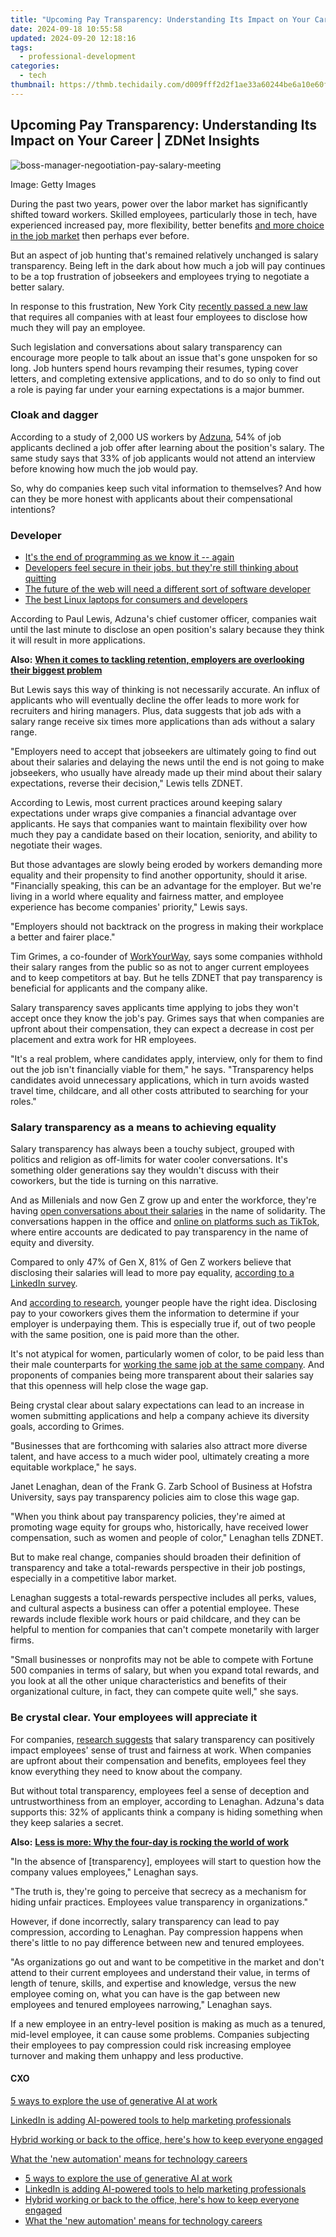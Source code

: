 ```yaml
---
title: "Upcoming Pay Transparency: Understanding Its Impact on Your Career | ZDNet Insights"
date: 2024-09-18 10:55:58
updated: 2024-09-20 12:18:16
tags:
  - professional-development
categories:
  - tech
thumbnail: https://thmb.techidaily.com/d009fff2d2f1ae33a60244be6a10e60fe9a4c6152d14b10a6c314e65ab841263.jpg
---
```


## Upcoming Pay Transparency: Understanding Its Impact on Your Career | ZDNet Insights

![boss-manager-negootiation-pay-salary-meeting](https://www.zdnet.com/a/img/resize/5ba9823931a5388dfd2cf4a07d3e714a2036706a/2022/08/10/c9fcf40e-fb9e-457d-a00a-2f7b6c924ae5/boss-manager-negootiation-pay-salary-meeting.jpg?auto=webp&precrop=2119,1191,x0,y102&width=1280)

Image: Getty Images

During the past two years, power over the labor market has significantly shifted toward workers. Skilled employees, particularly those in tech, have experienced increased pay, more flexibility, better benefits [and more choice in the job market](https://www.zdnet.com/article/feeling-burned-out-your-boss-is-probably-more-likely-to-quit-than-you-are/) then perhaps ever before.

But an aspect of job hunting that's remained relatively unchanged is salary transparency. Being left in the dark about how much a job will pay continues to be a top frustration of jobseekers and employees trying to negotiate a better salary.

In response to this frustration, New York City [recently passed a new law](https://www.reuters.com/legal/government/nyc-pay-disclosure-law-aimed-closing-wage-gaps-takes-effect-2022-11-01) that requires all companies with at least four employees to disclose how much they will pay an employee.

Such legislation and conversations about salary transparency can encourage more people to talk about an issue that's gone unspoken for so long. Job hunters spend hours revamping their resumes, typing cover letters, and completing extensive applications, and to do so only to find out a role is paying far under your earning expectations is a major bummer.

### Cloak and dagger

According to a study of 2,000 US workers by [Adzuna](https://www.adzuna.com/), 54% of job applicants declined a job offer after learning about the position's salary. The same study says that 33% of job applicants would not attend an interview before knowing how much the job would pay.

So, why do companies keep such vital information to themselves? And how can they be more honest with applicants about their compensational intentions?

### Developer

* [It's the end of programming as we know it -- again](https://www.zdnet.com/article/its-the-end-of-programming-as-we-know-it-again/)
* [Developers feel secure in their jobs, but they're still thinking about quitting](https://www.zdnet.com/article/developers-feel-secure-in-their-jobs-but-theyre-still-thinking-about-quitting/)
* [The future of the web will need a different sort of software developer](https://www.zdnet.com/article/the-future-of-the-web-will-need-a-different-sort-of-software-developer/)
* [The best Linux laptops for consumers and developers](https://www.zdnet.com/article/best-linux-laptop/)

According to Paul Lewis, Adzuna's chief customer officer, companies wait until the last minute to disclose an open position's salary because they think it will result in more applications. 

**Also:** [**When it comes to tackling retention, employers are overlooking their biggest problem**](https://www.zdnet.com/education/professional-development/when-it-comes-to-tackling-retention-employers-are-overlooking-their-biggest-problem/)

But Lewis says this way of thinking is not necessarily accurate. An influx of applicants who will eventually decline the offer leads to more work for recruiters and hiring managers. Plus, data suggests that job ads with a salary range receive six times more applications than ads without a salary range.

"Employers need to accept that jobseekers are ultimately going to find out about their salaries and delaying the news until the end is not going to make jobseekers, who usually have already made up their mind about their salary expectations, reverse their decision," Lewis tells ZDNET.

According to Lewis, most current practices around keeping salary expectations under wraps give companies a financial advantage over applicants. He says that companies want to maintain flexibility over how much they pay a candidate based on their location, seniority, and ability to negotiate their wages.

But those advantages are slowly being eroded by workers demanding more equality and their propensity to find another opportunity, should it arise. "Financially speaking, this can be an advantage for the employer. But we're living in a world where equality and fairness matter, and employee experience has become companies' priority," Lewis says. 

"Employers should not backtrack on the progress in making their workplace a better and fairer place."

Tim Grimes, a co-founder of [WorkYourWay](https://www.workyourway.com/), says some companies withhold their salary ranges from the public so as not to anger current employees and to keep competitors at bay. But he tells ZDNET that pay transparency is beneficial for applicants and the company alike.

Salary transparency saves applicants time applying to jobs they won't accept once they know the job's pay. Grimes says that when companies are upfront about their compensation, they can expect a decrease in cost per placement and extra work for HR employees. 

"It's a real problem, where candidates apply, interview, only for them to find out the job isn't financially viable for them," he says. "Transparency helps candidates avoid unnecessary applications, which in turn avoids wasted travel time, childcare, and all other costs attributed to searching for your roles."

### Salary transparency as a means to achieving equality

Salary transparency has always been a touchy subject, grouped with politics and religion as off-limits for water cooler conversations. It's something older generations say they wouldn't discuss with their coworkers, but the tide is turning on this narrative.

And as Millenials and now Gen Z grow up and enter the workforce, they're having [open conversations about their salaries](https://www.fox43.com/article/money/personal-finance/salary-transparency-younger-generations-money-smart/521-f5dec1ef-8b54-4b68-b750-0450d83746db) in the name of solidarity. The conversations happen in the office and [online on platforms such as TikTok](https://www.tiktok.com/@salarytransparentstreet), where entire accounts are dedicated to pay transparency in the name of equity and diversity.

Compared to only 47% of Gen X, 81% of Gen Z workers believe that disclosing their salaries will lead to more pay equality, [according to a LinkedIn survey](https://www.linkedin.com/pulse/boomers-hate-talk-pay-81-gen-z-welcomes-full-candor-george-anders/).

And [according to research](https://hbr.org/2022/08/research-the-unintended-consequences-of-pay-transparency#:~:text=Finally%2C%20studies%20indicate%20that%2C%20at,to%20boost%20individual%20task%20performance.), younger people have the right idea. Disclosing pay to your coworkers gives them the information to determine if your employer is underpaying them. This is especially true if, out of two people with the same position, one is paid more than the other.

It's not atypical for women, particularly women of color, to be paid less than their male counterparts for [working the same job at the same company](https://www.zdnet.com/education/professional-development/tech-jobs-men-are-still-most-likely-to-get-interviews-says-report/). And proponents of companies being more transparent about their salaries say that this openness will help close the wage gap. 

Being crystal clear about salary expectations can lead to an increase in women submitting applications and help a company achieve its diversity goals, according to Grimes.

"Businesses that are forthcoming with salaries also attract more diverse talent, and have access to a much wider pool, ultimately creating a more equitable workplace," he says.

Janet Lenaghan, dean of the Frank G. Zarb School of Business at Hofstra University, says pay transparency policies aim to close this wage gap. 

"When you think about pay transparency policies, they're aimed at promoting wage equity for groups who, historically, have received lower compensation, such as women and people of color," Lenaghan tells ZDNET.

But to make real change, companies should broaden their definition of transparency and take a total-rewards perspective in their job postings, especially in a competitive labor market.

Lenaghan suggests a total-rewards perspective includes all perks, values, and cultural aspects a business can offer a potential employee. These rewards include flexible work hours or paid childcare, and they can be helpful to mention for companies that can't compete monetarily with larger firms.

"Small businesses or nonprofits may not be able to compete with Fortune 500 companies in terms of salary, but when you expand total rewards, and you look at all the other unique characteristics and benefits of their organizational culture, in fact, they can compete quite well," she says.

### Be crystal clear. Your employees will appreciate it

For companies, [research suggests](https://hbr.org/2022/08/research-the-unintended-consequences-of-pay-transparency) that salary transparency can positively impact employees' sense of trust and fairness at work. When companies are upfront about their compensation and benefits, employees feel they know everything they need to know about the company.

But without total transparency, employees feel a sense of deception and untrustworthiness from an employer, according to Lenaghan. Adzuna's data supports this: 32% of applicants think a company is hiding something when they keep salaries a secret. 

**Also:** [**Less is more: Why the four-day is rocking the world of work**](https://www.zdnet.com/in-depth/innovation/less-is-more-why-the-four-day-week-rocking-the-world-of-work/)

"In the absence of \[transparency\], employees will start to question how the company values employees," Lenaghan says. 

"The truth is, they're going to perceive that secrecy as a mechanism for hiding unfair practices. Employees value transparency in organizations."

However, if done incorrectly, salary transparency can lead to pay compression, according to Lenaghan. Pay compression happens when there's little to no pay difference between new and tenured employees.

"As organizations go out and want to be competitive in the market and don't attend to their current employees and understand their value, in terms of length of tenure, skills, and expertise and knowledge, versus the new employee coming on, what you can have is the gap between new employees and tenured employees narrowing," Lenaghan says.

If a new employee in an entry-level position is making as much as a tenured, mid-level employee, it can cause some problems. Companies subjecting their employees to pay compression could risk increasing employee turnover and making them unhappy and less productive.

#### CXO

[5 ways to explore the use of generative AI at work](https://www.zdnet.com/article/6-ways-business-leaders-are-exploring-generative-ai-at-work/ "5 ways to explore the use of generative AI at work")

[LinkedIn is adding AI-powered tools to help marketing professionals](https://www.zdnet.com/article/linkedin-is-adding-ai-powered-tools-to-help-marketing-professionals/ "LinkedIn is adding AI-powered tools to help marketing professionals")

[Hybrid working or back to the office, here's how to keep everyone engaged](https://www.zdnet.com/article/hybrid-working-or-back-to-the-office-heres-how-to-keep-everyone-engaged/ "Hybrid working or back to the office, here's how to keep everyone engaged")

[What the 'new automation' means for technology careers](https://www.zdnet.com/article/what-the-new-automation-means-for-technology-careers/ "What the 'new automation' means for technology careers")

* [5 ways to explore the use of generative AI at work](https://www.zdnet.com/article/6-ways-business-leaders-are-exploring-generative-ai-at-work/ "5 ways to explore the use of generative AI at work")
* [LinkedIn is adding AI-powered tools to help marketing professionals](https://www.zdnet.com/article/linkedin-is-adding-ai-powered-tools-to-help-marketing-professionals/ "LinkedIn is adding AI-powered tools to help marketing professionals")
* [Hybrid working or back to the office, here's how to keep everyone engaged](https://www.zdnet.com/article/hybrid-working-or-back-to-the-office-heres-how-to-keep-everyone-engaged/ "Hybrid working or back to the office, here's how to keep everyone engaged")
* [What the 'new automation' means for technology careers](https://www.zdnet.com/article/what-the-new-automation-means-for-technology-careers/ "What the 'new automation' means for technology careers")

<ins class="adsbygoogle"
     style="display:block"
     data-ad-format="autorelaxed"
     data-ad-client="ca-pub-7571918770474297"
     data-ad-slot="1223367746"></ins>



<ins class="adsbygoogle"
     style="display:block"
     data-ad-client="ca-pub-7571918770474297"
     data-ad-slot="8358498916"
     data-ad-format="auto"
     data-full-width-responsive="true"></ins>

